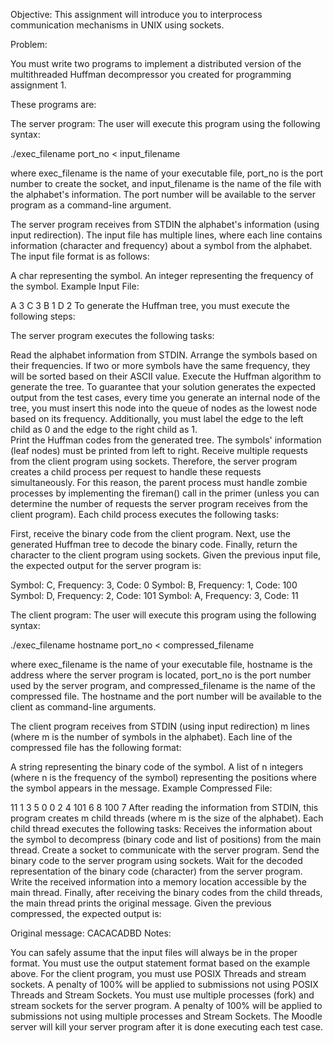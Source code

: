 Objective:
This assignment will introduce you to interprocess communication mechanisms in UNIX using sockets.

Problem:

You must write two programs to implement a distributed version of the multithreaded Huffman decompressor you created for programming assignment 1.

These programs are:

The server program:
The user will execute this program using the following syntax:

./exec_filename port_no < input_filename

where exec_filename is the name of your executable file, port_no is the port number to create the socket, and input_filename is the name of the file with the alphabet's information. The port number will be available to the server program as a command-line argument.

The server program receives from STDIN the alphabet's information (using input redirection). The input file has multiple lines, where each line contains information (character and frequency) about a symbol from the alphabet. The input file format is as follows:

A char representing the symbol.
An integer representing the frequency of the symbol.
Example Input File:


A 3
C 3
B 1
D 2
To generate the Huffman tree, you must execute the following steps:

The server program executes the following tasks:

Read the alphabet information from STDIN.
Arrange the symbols based on their frequencies. If two or more symbols have the same frequency, they will be sorted based on their ASCII value.
Execute the Huffman algorithm to generate the tree. To guarantee that your solution generates the expected output from the test cases, every time you generate an internal node of the tree, you must insert this node into the queue of nodes as the lowest node based on its frequency. Additionally, you must label the edge to the left child as 0 and the edge to the right child as 1.  
Print the Huffman codes from the generated tree. The symbols' information (leaf nodes) must be printed from left to right.
Receive multiple requests from the client program using sockets. Therefore, the server program creates a child process per request to handle these requests simultaneously. For this reason, the parent process must handle zombie processes by implementing the fireman() call in the primer (unless you can determine the number of requests the server program receives from the client program). 
Each child process executes the following tasks:

First, receive the binary code from the client program.
Next, use the generated Huffman tree to decode the binary code.
Finally, return the character to the client program using sockets.
Given the previous input file, the expected output for the server program is:

Symbol: C, Frequency: 3, Code: 0
Symbol: B, Frequency: 1, Code: 100
Symbol: D, Frequency: 2, Code: 101
Symbol: A, Frequency: 3, Code: 11

The client program:
The user will execute this program using the following syntax:

./exec_filename hostname port_no < compressed_filename

where exec_filename is the name of your executable file, hostname is the address where the server program is located, port_no is the port number used by the server program, and compressed_filename is the name of the compressed file. The hostname and the port number will be available to the client as command-line arguments.

The client program receives from STDIN (using input redirection) m lines (where m is the number of symbols in the alphabet). Each line of the compressed file has the following format:

A string representing the binary code of the symbol.
A list of n integers (where n is the frequency of the symbol) representing the positions where the symbol appears in the message.
Example Compressed File:

11 1 3 5
0 0 2 4
101 6 8
100 7
After reading the information from STDIN, this program creates m child threads (where m is the size of the alphabet). Each child thread executes the following tasks: 
Receives the information about the symbol to decompress (binary code and list of positions) from the main thread.
Create a socket to communicate with the server program.
Send the binary code to the server program using sockets. 
Wait for the decoded representation of the binary code (character) from the server program.
Write the received information into a memory location accessible by the main thread.
Finally, after receiving the binary codes from the child threads, the main thread prints the original message. Given the previous compressed, the expected output is:

Original message: CACACADBD
Notes:
 
You can safely assume that the input files will always be in the proper format.
You must use the output statement format based on the example above.
For the client program, you must use POSIX Threads and stream sockets. A penalty of 100% will be applied to submissions not using POSIX Threads and Stream Sockets.
You must use multiple processes (fork) and stream sockets for the server program. A penalty of 100% will be applied to submissions not using multiple processes and Stream Sockets.
The Moodle server will kill your server program after it is done executing each test case.